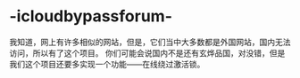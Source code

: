 # -icloudbypassforum-
我知道，网上有许多相似的网站，但是，它们当中大多数都是外国网站，国内无法访问，所以有了这个项目。
你们可能会说国内不是还有玄烨品国，对没错，但是我们这个项目还要多实现一个功能——在线绕过激活锁。
